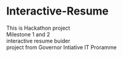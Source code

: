# Interactive-Resume
This is Hackathon project <br/>
Milestone 1 and 2 <br/>
interactive resume buider <br/>
project from Governor Intiative IT Proramme <br/>
